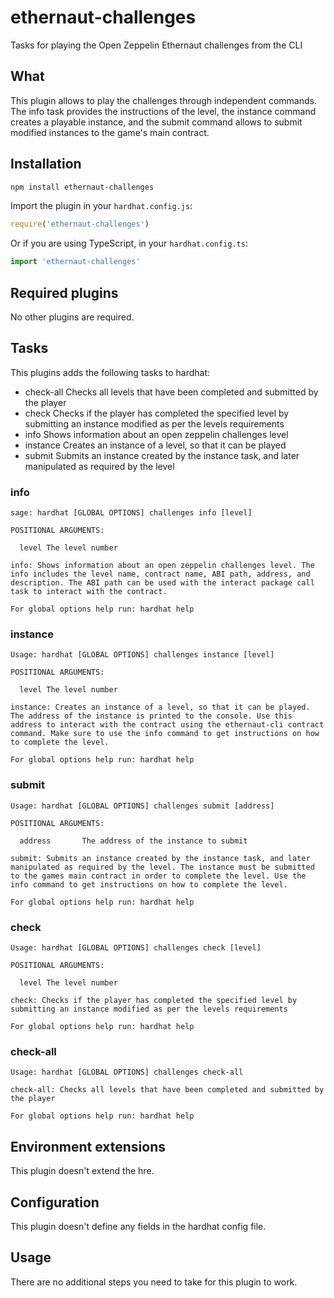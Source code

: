 # ethernaut-challenges

Tasks for playing the Open Zeppelin Ethernaut challenges from the CLI

## What

This plugin allows to play the challenges through independent commands. The info task provides the instructions of the level, the instance command creates a playable instance, and the submit command allows to submit modified instances to the game's main contract.

## Installation

```bash
npm install ethernaut-challenges
```

Import the plugin in your `hardhat.config.js`:

```js
require('ethernaut-challenges')
```

Or if you are using TypeScript, in your `hardhat.config.ts`:

```ts
import 'ethernaut-challenges'
```

## Required plugins

No other plugins are required.

## Tasks

This plugins adds the following tasks to hardhat:

- check-all Checks all levels that have been completed and submitted by the player
- check Checks if the player has completed the specified level by submitting an instance modified as per the levels requirements
- info Shows information about an open zeppelin challenges level
- instance Creates an instance of a level, so that it can be played
- submit Submits an instance created by the instance task, and later manipulated as required by the level

### info

```
sage: hardhat [GLOBAL OPTIONS] challenges info [level]

POSITIONAL ARGUMENTS:

  level The level number

info: Shows information about an open zeppelin challenges level. The info includes the level name, contract name, ABI path, address, and description. The ABI path can be used with the interact package call task to interact with the contract.

For global options help run: hardhat help
```

### instance

```
Usage: hardhat [GLOBAL OPTIONS] challenges instance [level]

POSITIONAL ARGUMENTS:

  level The level number

instance: Creates an instance of a level, so that it can be played. The address of the instance is printed to the console. Use this address to interact with the contract using the ethernaut-cli contract command. Make sure to use the info command to get instructions on how to complete the level.

For global options help run: hardhat help
```

### submit

```
Usage: hardhat [GLOBAL OPTIONS] challenges submit [address]

POSITIONAL ARGUMENTS:

  address       The address of the instance to submit

submit: Submits an instance created by the instance task, and later manipulated as required by the level. The instance must be submitted to the games main contract in order to complete the level. Use the info command to get instructions on how to complete the level.

For global options help run: hardhat help
```

### check

```
Usage: hardhat [GLOBAL OPTIONS] challenges check [level]

POSITIONAL ARGUMENTS:

  level The level number

check: Checks if the player has completed the specified level by submitting an instance modified as per the levels requirements

For global options help run: hardhat help
```

### check-all

```
Usage: hardhat [GLOBAL OPTIONS] challenges check-all

check-all: Checks all levels that have been completed and submitted by the player

For global options help run: hardhat help
```

## Environment extensions

This plugin doesn't extend the hre.

## Configuration

This plugin doesn't define any fields in the hardhat config file.

## Usage

There are no additional steps you need to take for this plugin to work.
